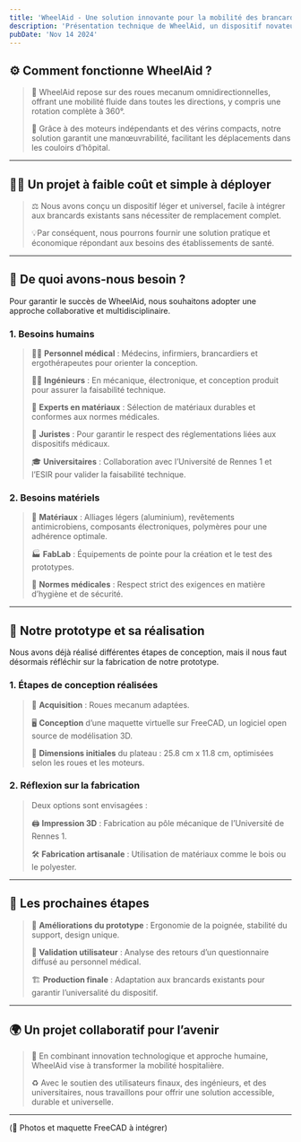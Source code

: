 ```yaml
---
title: 'WheelAid - Une solution innovante pour la mobilité des brancards'
description: 'Présentation technique de WheelAid, un dispositif novateur pour la mobilité des brancards.'
pubDate: 'Nov 14 2024'
---
```


## ⚙️ Comment fonctionne WheelAid ?

> 🛞 WheelAid repose sur des roues mecanum omnidirectionnelles, offrant une mobilité fluide dans toutes les directions, y compris une rotation complète à 360°.
>
> 🔩 Grâce à des moteurs indépendants et des vérins compacts, notre solution garantit une manœuvrabilité, facilitant les déplacements dans les couloirs d’hôpital.

---

## 🧑‍🔧 Un projet à faible coût et simple à déployer

> ⚖️ Nous avons conçu un dispositif léger et universel, facile à intégrer aux brancards existants sans nécessiter de remplacement complet.
>
>💡Par conséquent, nous pourrons fournir une solution pratique et économique répondant aux besoins des établissements de santé.

---

## 🤝 De quoi avons-nous besoin ?

Pour garantir le succès de WheelAid, nous souhaitons adopter une approche collaborative et multidisciplinaire.  

### 1. Besoins humains

> 👩‍⚕️ **Personnel médical** : Médecins, infirmiers, brancardiers et ergothérapeutes pour orienter la conception.
>
> 🧑‍💻 **Ingénieurs** : En mécanique, électronique, et conception produit pour assurer la faisabilité technique.
>
> 🧪 **Experts en matériaux** : Sélection de matériaux durables et conformes aux normes médicales.
>
> 📜 **Juristes** : Pour garantir le respect des réglementations liées aux dispositifs médicaux.
>
> 🎓 **Universitaires** : Collaboration avec l’Université de Rennes 1 et l’ESIR pour valider la faisabilité technique.

### 2. Besoins matériels

> 🧱 **Matériaux** : Alliages légers (aluminium), revêtements antimicrobiens, composants électroniques, polymères pour une adhérence optimale.
>
> 🏭 **FabLab** : Équipements de pointe pour la création et le test des prototypes.
>
> 📏 **Normes médicales** : Respect strict des exigences en matière d’hygiène et de sécurité.

---

## 🧩 Notre prototype et sa réalisation

Nous avons déjà réalisé différentes étapes de conception, mais il nous faut désormais réfléchir sur la fabrication de notre prototype.

### 1. Étapes de conception réalisées

> 🔄 **Acquisition** : Roues mecanum adaptées.
>
> 🖥️ **Conception** d’une maquette virtuelle sur FreeCAD, un logiciel open source de modélisation 3D.
>
> 📐 **Dimensions initiales** du plateau : 25.8 cm x 11.8 cm, optimisées selon les roues et les moteurs.

### 2. Réflexion sur la fabrication

> Deux options sont envisagées :
>
> 🖨️ **Impression 3D** : Fabrication au pôle mécanique de l’Université de Rennes 1.
>
> 🛠️ **Fabrication artisanale** : Utilisation de matériaux comme le bois ou le polyester.

---

## 🚀 Les prochaines étapes

> 🔧 **Améliorations du prototype** : Ergonomie de la poignée, stabilité du support, design unique.  
>
> 📝 **Validation utilisateur** : Analyse des retours d’un questionnaire diffusé au personnel médical.
> 
> 🏗️ **Production finale** : Adaptation aux brancards existants pour garantir l’universalité du dispositif.

---

## 🌍 Un projet collaboratif pour l’avenir

> 👥 En combinant innovation technologique et approche humaine, WheelAid vise à transformer la mobilité hospitalière.
>
> ♻️ Avec le soutien des utilisateurs finaux, des ingénieurs, et des universitaires, nous travaillons pour offrir une solution accessible, durable et universelle.

---

(📸 Photos et maquette FreeCAD à intégrer)
